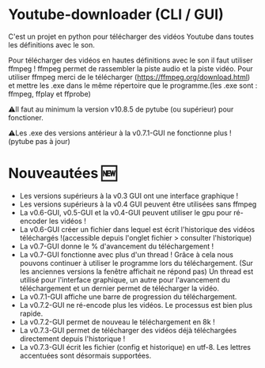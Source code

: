 # Youtube-downloader (CLI / GUI)
C'est un projet en python pour télécharger des vidéos Youtube dans toutes les définitions avec le son.

Pour télécharger des vidéos en hautes définitions avec le son il faut utiliser ffmpeg ! ffmpeg permet de rassembler la piste audio et la piste vidéo.
Pour utiliser ffmpeg merci de le télécharger (https://ffmpeg.org/download.html) et mettre les .exe dans le même répertoire que le programme.(les .exe sont : ffmpeg, ffplay et ffprobe) 

⚠️Il faut au minimum la version v10.8.5 de pytube (ou supérieur) pour fonctioner.

⚠️Les .exe des versions antérieur à la v0.7.1-GUI ne fonctionne plus ! (pytube pas à jour)

# Nouveautées 🆕
* Les versions supérieurs à la v0.3 GUI ont une interface graphique !
* Les versions supérieurs à la v0.4 GUI peuvent être utilisées sans ffmpeg 
* La v0.6-GUI, v0.5-GUI et la v0.4-GUI peuvent utiliser le gpu pour ré-encoder les vidéos !
* La v0.6-GUI créer un fichier dans lequel est écrit l'historique des vidéos téléchargés !(accessible depuis l'onglet fichier > consulter l'historique)
* La v0.7-GUI donne le % d'avancement du téléchargement !
* La v0.7-GUI fonctionne avec plus d'un thread ! Grâce à cela nous pouvons continuer à utiliser le programme lors du téléchargement. (Sur les anciennes versions la fenêtre affichait ne répond pas) Un thread est utilisé pour l'interface graphique, un autre pour l'avancement du téléchargement et un dernier permet de télécharger la vidéo.
* La v0.7.1-GUI affiche une barre de progression du téléchargement.
* La v0.7.2-GUI ne ré-encode plus les vidéos. Le processus est bien plus rapide. 
* La v0.7.2-GUI permet de nouveau le téléchargement en 8k !
* La v0.7.3-GUI permet de télécharger des vidéos déjà téléchargées directement depuis l'historique !
* La v0.7.3-GUI écrit les fichier (config et historique) en utf-8. Les lettres accentuées sont désormais supportées.
